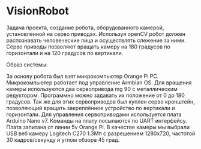 # VisionRobot
Задача проекта, создание робота, оборудованного камерой, установленной на серво приводах. Используя openCV робот должен распознавать человеческие лица и осуществлять слежение за ними. 
Серво приводы позволяют вращать камеру на 180 градусов по горизонтали и на 120 градусов по вертикали. 

Образ системы:

За основу робота был взят микрокомпьютер Orange Pi PC.
Микрокомпьютер работает под управление Armbian OS.
Для вращения камеры используются два сервопривода mg 90 с металлическим редуктором. Программно можно задавать их положение от 0 до 180 градусов. Так же для этих сервоприводов был куплен серво кронштейн, позволяющий вращать закреплённое устройство по вертикали и горизонтали.
Для управления сервоприводами используется плата  Arduino Nano v7. Команды на плату посылаются по UART интерфейсу. Плата запитана от линии 5v Orange Pi.
В качестве камеры мы выбрали USB веб камеру Logitech C270 1.3Мп с разрешением 1280х720, частотой 30 кадров/секунду и углом обзора 45 град.
